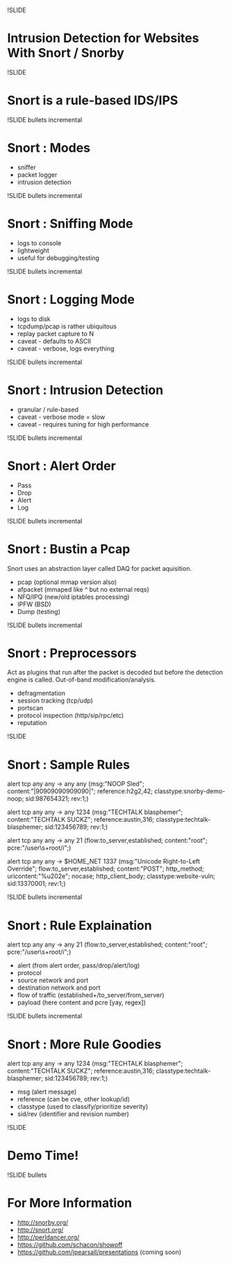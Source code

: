 !SLIDE 
# Intrusion Detection for Websites With Snort / Snorby #

!SLIDE
# Snort is a rule-based IDS/IPS #

!SLIDE bullets incremental
# Snort : Modes #

* sniffer
* packet logger
* intrusion detection

!SLIDE bullets incremental
# Snort : Sniffing Mode #

* logs to console
* lightweight
* useful for debugging/testing

!SLIDE bullets incremental
# Snort : Logging Mode #

* logs to disk
* tcpdump/pcap is rather ubiquitous
* replay packet capture to N
* caveat - defaults to ASCII
* caveat - verbose, logs everything

!SLIDE bullets incremental
# Snort : Intrusion Detection #

* granular / rule-based
* caveat - verbose mode = slow
* caveat - requires tuning for high performance

!SLIDE bullets incremental
# Snort : Alert Order #

* Pass
* Drop
* Alert
* Log

!SLIDE bullets incremental
# Snort : Bustin a Pcap #

Snort uses an abstraction layer called DAQ for packet aquisition.

* pcap (optional mmap version also)
* afpacket (mmaped like ^ but no external reqs)
* NFQ/IPQ (new/old iptables processing)
* IPFW (BSD)
* Dump (testing)

!SLIDE bullets incremental
# Snort : Preprocessors #

Act as plugins that run after the packet is decoded but before the detection engine is called. Out-of-band modification/analysis.

* defragmentation
* session tracking (tcp/udp)
* portscan
* protocol inspection (http/sip/rpc/etc)
* reputation

!SLIDE
# Snort : Sample Rules #

alert tcp any any -> any any (msg:"NOOP Sled"; content:"|90909090909090|"; reference:h2g2,42; classtype:snorby-demo-noop; sid:987654321; rev:1;)

alert tcp any any -> any 1234 (msg:"TECHTALK blasphemer"; content:"TECHTALK SUCKZ"; reference:austin,316; classtype:techtalk-blasphemer; sid:123456789; rev:1;)

alert tcp any any -> any 21 (flow:to_server,established; content:"root"; pcre:"/user\s+root/i";)

alert tcp any any -> $HOME_NET 1337 (msg:"Unicode Right-to-Left Override"; flow:to_server,established; content:"POST"; http_method; uricontent:"%u202e"; nocase; http_client_body; classtype:website-vuln; sid:13370001; rev:1;)

!SLIDE bullets incremental
# Snort : Rule Explaination #

alert tcp any any -> any 21 (flow:to_server,established; content:"root"; pcre:"/user\s+root/i";)

* alert (from alert order, pass/drop/alert/log)
* protocol
* source network and port
* destination network and port
* flow of traffic (established+/to_server/from_server)
* payload (here content and pcre [yay, regex])

!SLIDE bullets incremental
# Snort : More Rule Goodies #

alert tcp any any -> any 1234 (msg:"TECHTALK blasphemer"; content:"TECHTALK SUCKZ"; reference:austin,316; classtype:techtalk-blasphemer; sid:123456789; rev:1;)

* msg (alert message)
* reference (can be cve, other lookup/id)
* classtype (used to classify/prioritize severity)
* sid/rev (identifier and revision number)

!SLIDE
# Demo Time! #

!SLIDE bullets
# For More Information #

* http://snorby.org/
* http://snort.org/
* http://perldancer.org/
* https://github.com/schacon/showoff
* https://github.com/jpearsall/presentations (coming soon)
